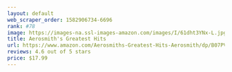 ```yaml
---
layout: default 
﻿web_scraper_order: 1582906734-6696
rank: #78
image: https://images-na.ssl-images-amazon.com/images/I/61dht3YNx-L.jpg
title: Aerosmith's Greatest Hits
url: https://www.amazon.com/Aerosmiths-Greatest-Hits-Aerosmith/dp/B07PV915B4/ref=zg_mw_music_78?_encoding=UTF8&psc=1&refRID=X8V12YXMQG7N6EH1X8Q3
reviews: 4.6 out of 5 stars
price: $17.99 
---
```

